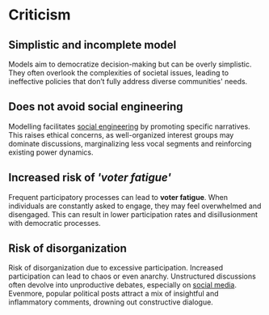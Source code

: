 # Criticism

## Simplistic and incomplete model

  Models aim to democratize decision-making but can be overly simplistic. They often overlook the complexities of societal issues, leading to ineffective policies that don’t fully address diverse communities' needs.

## Does not avoid social engineering

  Modelling facilitates [social engineering](https://imgur.com/a/inginerie-sociala-nlyAg5e) by promoting specific narratives. This raises ethical concerns, as well-organized interest groups may dominate discussions, marginalizing less vocal segments and reinforcing existing power dynamics.

## Increased risk of _'voter fatigue'_

  Frequent participatory processes can lead to **voter fatigue**. When individuals are constantly asked to engage, they may feel overwhelmed and disengaged. This can result in lower participation rates and disillusionment with democratic processes.

## Risk of disorganization

  Risk of disorganization due to excessive participation. Increased participation can lead to chaos or even anarchy. Unstructured discussions often devolve into unproductive debates, especially on [social media](https://imgur.com/a/participatory-democracy-fail-zjGJOWO). Evenmore, popular political posts attract a mix of insightful and inflammatory comments, drowning out constructive dialogue.
